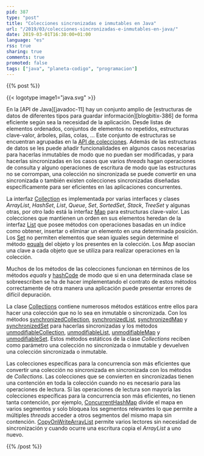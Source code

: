 ```yaml
---
pid: 387
type: "post"
title: "Colecciones sincronizadas e inmutables en Java"
url: "/2019/03/colecciones-sincronizadas-e-inmutables-en-java/"
date: 2019-03-01T16:30:00+01:00
language: "es"
rss: true
sharing: true
comments: true
promoted: false
tags: ["java", "planeta-codigo", "programacion"]
---
```


{{% post %}}

{{< logotype image1="java.svg" >}}

En la [API de Java][javadoc-11] hay un conjunto amplio de [estructuras de datos de diferentes tipos para guardar información][blogbitix-386] de forma eficiente según sea la necesidad de la aplicación. Desde listas de elementos ordenados, conjuntos de elementos no repetidos, estructuras clave-valor, árboles, pilas, colas, ... Este conjunto de estructuras se encuentran agrupadas en la [API de colecciones](https://docs.oracle.com/en/java/javase/11/docs/api/java.base/java/util/Collections.html). Además de las estructuras de datos se les puede añadir funcionalidades en algunos casos necesarias para hacerlas inmutables de modo que no puedan ser modificadas, y para hacerlas sincronizadas en los casos que varios _threads_ hagan operaciones de consulta y alguno operaciones de escritura de modo que las estructuras no se corrompan, una colección no sincronizada se puede convertir en una sincronizada o también existen colecciones sincronizadas diseñadas específicamente para ser eficientes en las aplicaciones concurrentes.

La interfaz [Collection](https://docs.oracle.com/en/java/javase/11/docs/api/java.base/java/util/Collection.html) es implementada por varias interfaces y clases _ArrayList_, _HashSet_, _List_, _Queue_, _Set_, _SortedSet_, _Stack_, _TreeSet_ y algunas otras, por otro lado está la interfaz [Map](https://docs.oracle.com/en/java/javase/11/docs/api/java.base/java/util/Map.html) para estructuras clave-valor. Las colecciones que mantienen un orden en sus elementos heredan de la interfaz [List](https://docs.oracle.com/en/java/javase/11/docs/api/java.base/java/util/List.html) que posee métodos con operaciones basadas en un índice como obtener, insertar o eliminar un elemento en una determinada posición. Los [Set](https://docs.oracle.com/en/java/javase/11/docs/api/java.base/java/util/Set.html) no permiten elementos que sean iguales según determine el método [equals](https://docs.oracle.com/en/java/javase/11/docs/api/java.base/java/lang/Object.html#equals(java.lang.Object)) del objeto y los presentes en la colección. Los _Map_ asocian una clave a cada objeto que se utiliza para realizar operaciones en la colección.

Muchos de los métodos de las colecciones funcionan en términos de los métodos _equals_ y [hashCode](https://docs.oracle.com/en/java/javase/11/docs/api/java.base/java/lang/Object.html#hashCode()) de modo que si en una determinada clase se sobreescriben se ha de hacer implementando el contrato de estos métodos correctamente de otra manera una aplicación puede presentar errores de difícil depuración.

La clase [Collections](https://docs.oracle.com/en/java/javase/11/docs/api/java.base/java/util/Collections.html) contiene numerosos métodos estáticos entre ellos para hacer una colección que no lo sea en inmutable o sincronizada. Con los métodos [synchronizedCollection](https://docs.oracle.com/en/java/javase/11/docs/api/java.base/java/util/Collections.html#synchronizedCollection(java.util.Collection)), [synchronizedList](https://docs.oracle.com/en/java/javase/11/docs/api/java.base/java/util/Collections.html#synchronizedList(java.util.List)), [synchronizedMap](https://docs.oracle.com/en/java/javase/11/docs/api/java.base/java/util/Collections.html#synchronizedMap(java.util.Map)) y [synchronizedSet](https://docs.oracle.com/en/java/javase/11/docs/api/java.base/java/util/Collections.html#synchronizedSet(java.util.Set)) para hacerlas sincronizadas y los métodos [unmodifiableCollection](https://docs.oracle.com/en/java/javase/11/docs/api/java.base/java/util/Collections.html#unmodifiableCollection(java.util.Collection)), [unmodifiableList](https://docs.oracle.com/en/java/javase/11/docs/api/java.base/java/util/Collections.html#unmodifiableList(java.util.List)), [unmodifiableMap](https://docs.oracle.com/en/java/javase/11/docs/api/java.base/java/util/Collections.html#unmodifiableMap(java.util.Map)) y [unmodifiableSet](https://docs.oracle.com/en/java/javase/11/docs/api/java.base/java/util/Collections.html#unmodifiableSet(java.util.Set)). Estos métodos estáticos de la clase _Collections_ reciben como parámetro una colección no sincronizada o inmutable y devuelven una colección sincronizada o inmutable.

Las colecciones específicas para la concurrencia son más eficientes que convertir una colección no sincronizada en sincronizada con los métodos de _Collections_. Las colecciones que se convierten en sincronizadas tienen una contención en toda la colección cuando no es necesario para las operaciones de lectura. Si las operaciones de lectura son mayoría las colecciones específicas para la concurrencia son más eficientes, no tienen tanta contención, por ejemplo, [ConcurrentHashMap](https://docs.oracle.com/en/java/javase/11/docs/api/java.base/java/util/concurrent/ConcurrentHashMap.html) divide el mapa en varios segmentos y solo bloquea los segmentos relevantes lo que permite a múltiples _threads_ acceder a otros segmentos del mismo mapa sin contención. [CopyOnWriteArrayList](https://docs.oracle.com/en/java/javase/11/docs/api/java.base/java/util/concurrent/CopyOnWriteArrayList.html) permite varios lectores sin necesidad de sincronización y cuando ocurre una escritura copia el _ArrayList_ a uno nuevo.

{{% /post %}}
